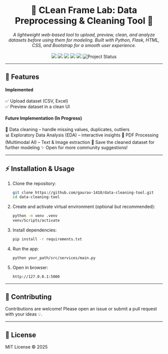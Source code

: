 <h1 align="center">🧹 CLean Frame Lab: Data Preprocessing & Cleaning Tool 🚀</h1>

<!-- <div align="center">
    <a href="https://github.com/gaurav-1410/data-cleaning-tool">
        <img src="https://img.shields.io/github/stars/gaurav-1410/data-cleaning-tool?style=for-the-badge" alt="Stars"/>
    </a>
    <a href="https://github.com/gaurav-1410/data-cleaning-tool/network/members">
        <img src="https://img.shields.io/github/forks/gaurav-1410/data-cleaning-tool?style=for-the-badge" alt="Forks"/>
    </a>
    <a href="https://github.com/gaurav-1410/data-cleaning-tool/issues">
        <img src="https://img.shields.io/github/issues/gaurav-1410/data-cleaning-tool?style=for-the-badge" alt="Issues"/>
    </a>
    <a href="https://github.com/gaurav-1410/data-cleaning-tool/blob/main/LICENSE">
        <img src="https://img.shields.io/github/license/gaurav-1410/data-cleaning-tool?style=for-the-badge" alt="License"/>
    </a>
</div> -->

<div align="center">
    <i>
        A lightweight web-based tool to upload, preview, clean, and analyze datasets before using them for modeling.  
        Built with Python, Flask, HTML, CSS, and Bootstrap for a smooth user experience.
    </i>
    <br>
    <br>
    <img src="https://img.shields.io/badge/Python-3776AB?style=flat&logo=python&logoColor=white"/>
    <img src="https://img.shields.io/badge/Flask-000000?style=flat&logo=flask&logoColor=white"/>
    <img src="https://img.shields.io/badge/HTML5-E34F26?style=flat&logo=html5&logoColor=white"/>
    <img src="https://img.shields.io/badge/CSS3-1572B6?style=flat&logo=css3&logoColor=white"/>
    <img src="https://img.shields.io/badge/Bootstrap-7952B3?style=flat&logo=bootstrap&logoColor=white"/>
    <img src="https://img.shields.io/badge/status-in--progress-yellow" alt="Project Status"/>
</div>

---

## 🚀 Features  
#### Implemented
✅ Upload dataset (CSV, Excel)  
✅ Preview dataset in a clean UI  

#### Future Implementation (In Progress)
🔄 Data cleaning – handle missing values, duplicates, outliers  
📊 Exploratory Data Analysis (EDA) – interactive insights
📄 PDF Processing (Multimodal AI) – Text & Image extraction
💾 Save the cleaned dataset for further modeling
✨ Open for more community suggestions!

---

## ⚡ Installation & Usage  

1. Clone the repository:  
   ```bash
   git clone https://github.com/gaurav-1410/data-cleaning-tool.git
   cd data-cleaning-tool

2. Create and activate virtual environment (optional but recommended):
    ```bash
    python -m venv .venv
    venv/Scripts/activate
    ```

3. Install dependencies:
    ```bash
    pip install -r requirements.txt
    ```

4. Run the app:
    ```bash
    python your_path/src/services/main.py
    ```
5. Open in browser:
    ```bash
    http://127.0.0.1:5000
    ```

---

## 🤝 Contributing
Contributions are welcome! Please open an issue or submit a pull request with your ideas 💡.

---

## 📜 License
MIT License © 2025